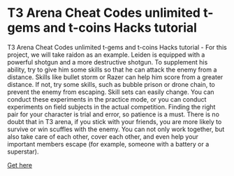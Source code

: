 # T3 Arena Cheat Codes unlimited t-gems and t-coins Hacks tutorial

T3 Arena Cheat Codes unlimited t-gems and t-coins Hacks tutorial - For this project, we will take raidon as an example. Leiden is equipped with a powerful shotgun and a more destructive shotgun. To supplement his ability, try to give him some skills so that he can attack the enemy from a distance. Skills like bullet storm or Razer can help him score from a greater distance. If not, try some skills, such as bubble prison or drone chain, to prevent the enemy from escaping. Skill sets can easily change. You can conduct these experiments in the practice mode, or you can conduct experiments on field subjects in the actual competition. Finding the right pair for your character is trial and error, so patience is a must. There is no doubt that in T3 arena, if you stick with your friends, you are more likely to survive or win scuffles with the enemy. You can not only work together, but also take care of each other, cover each other, and even help your important members escape (for example, someone with a battery or a superstar).

<a href="https://growhunt.top/t3-arena/">Get here</a>
